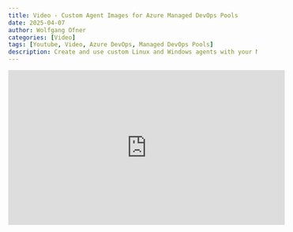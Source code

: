 ```yaml
---
title: Video - Custom Agent Images for Azure Managed DevOps Pools
date: 2025-04-07
author: Wolfgang Ofner
categories: [Video]
tags: [Youtube, Video, Azure DevOps, Managed DevOps Pools]
description: Create and use custom Linux and Windows agents with your Managed Devops Pool.
---
```


<iframe width="560" height="315" src="https://www.youtube.com/embed/wgZUhx6hJYo" title="YouTube video player" frameborder="0" allow="accelerometer; autoplay; clipboard-write; encrypted-media; gyroscope; picture-in-picture; web-share" referrerpolicy="strict-origin-when-cross-origin" allowfullscreen></iframe>
